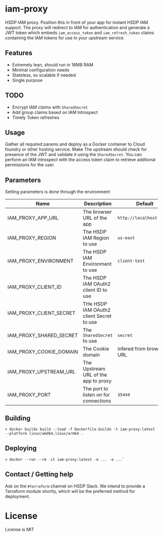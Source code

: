 # iam-proxy
HSDP IAM proxy. Position this in front of your app for instant HSDP IAM support. The proxy will
redirect to IAM for authentication and generate a JWT token which embeds `iam_access_token` and 
`iam_refresh_token` claims containing the IAM tokens for use in your upstream service.

## Features
- Extremely lean, should run in 16MB RAM
- Minimal configuration needs
- Stateless, so scalable if needed
- Single purpose

## TODO
- Encrypt IAM claims with `SharedSecret`
- Add group claims based on IAM Introspect
- Timely Token refreshes

## Usage
Gather all required params and deploy as a Docker container to Cloud foundry or other hosting service. Make
The upstream should check for presence of the JWT and validate it using the `SharedSecret`. You can perform
an IAM introspect with the access token claim to retrieve addtional permissions for the user.

## Parameters
Setting parameters is done through the environment:

| Name                     | Description | Default |
|--------------------------|-------------|---------|
| IAM_PROXY_APP_URL        | The browser URL of the app | `http://localhost:35444` |
| IAM_PROXY_REGION         | The HSDP IAM Region to use | `us-east` |
| IAM_PROXY_ENVIRONMENT    | The HSDP IAM Environment to use | `client-test` | 
| IAM_PROXY_CLIENT_ID      | The HSDP IAM OAuth2 client ID to use | |
| IAM_PROXY_CLIENT_SECRET  | THe HSDP IAM OAuth2 client Secret to use | |
| IAM_PROXY_SHARED_SECRET  | The `SharedSecret` to use | `secret` |
| IAM_PROXY_COOKIE_DOMAIN  | The Cookie domain | infered from browser URL |
| IAM_PROXY_UPSTREAM_URL   | The Upstream URL of the app to proxy | |
| IAM_PROXY_PORT           | The port to listen on for connections | `35444` |

## Building
```shell
> docker buildx build --load -f Dockerfile.buildx -t iam-proxy:latest  --platform linux/amd64,linux/arm64 .
```

## Deploying
```shell
> docker --run --rm -it iam-proxy:latest -e ... -e ...`
```

## Contact / Getting help

Ask on the `#terraform` channel on HSDP Slack. We intend to provide a Terraform module shortly, which will be the preferred method for deployment.

# License
License is MIT
